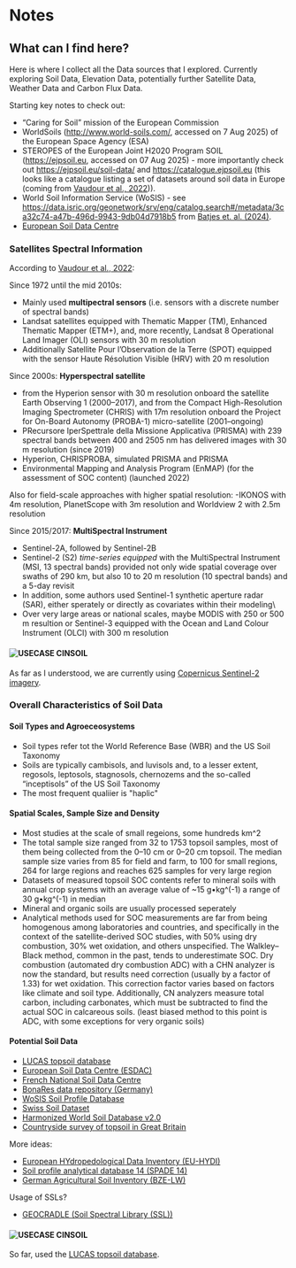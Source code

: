 # Notes

## What can I find here? 

Here is where I collect all the Data sources that I explored. Currently exploring Soil Data, Elevation Data, potentially further Satellite Data, Weather Data and Carbon Flux Data. 


Starting key notes to check out: 
- “Caring for Soil” mission of the European Commission
- WorldSoils (http://www.world-soils.com/, accessed on 7 Aug 2025) of the European Space Agency (ESA)
- STEROPES of the European Joint H2020 Program SOIL (https://ejpsoil.eu, accessed on 07 Aug 2025) - more importantly check out https://ejpsoil.eu/soil-data/ and https://catalogue.ejpsoil.eu (this looks like a catalogue listing a set of datasets around soil data in Europe (coming from [Vaudour et al., 2022](../papers/Vaudour_et_al_2022.pdf))).
- World Soil Information Service (WoSIS) - see https://data.isric.org/geonetwork/srv/eng/catalog.search#/metadata/3ca32c74-a47b-496d-9943-9db04d7918b5 from [Batjes et. al. (2024)](../papers/Batjes_2024.pdf).
- [European Soil Data Centre](https://esdac.jrc.ec.europa.eu/resource-type/datasets-list)


### Satellites Spectral Information 
According to [Vaudour et al., 2022](../papers/Vaudour_et_al_2022.pdf):

Since 1972 until the mid 2010s: 
- Mainly used __multipectral sensors__ (i.e. sensors with a discrete number of spectral bands)
- Landsat satellites equipped with Thematic Mapper (TM), Enhanced Thematic Mapper (ETM+), and, more recently, Landsat 8 Operational Land Imager (OLI) sensors with 30 m resolution
- Additionally Satellite Pour l’Observation de la Terre (SPOT) equipped with the sensor Haute Résolution Visible (HRV) with 20 m resolution


Since 2000s: __Hyperspectral satellite__ 
-  from the Hyperion sensor with 30 m resolution onboard the satellite Earth Observing 1 (2000–2017), and from the Compact High-Resolution Imaging Spectrometer (CHRIS) with 17m resolution onboard the Project for On-Board Autonomy (PROBA-1) micro-satellite (2001–ongoing)
- PRecursore IperSpettrale della Missione Applicativa (PRISMA) with 239 spectral bands between 400 and 2505 nm has delivered images with 30 m resolution (since 2019)
- Hyperion, CHRISPROBA, simulated PRISMA and PRISMA 
- Environmental Mapping and Analysis Program (EnMAP) (for the assessment of SOC content) (launched 2022)

Also for field-scale approaches with higher spatial resolution:
-IKONOS with 4m resolution, PlanetScope with 3m resolution and Worldview 2 with 2.5m resolution

Since 2015/2017: __MultiSpectral Instrument__ 
- Sentinel-2A, followed by Sentinel-2B 
- Sentinel-2 (S2) _time-series equipped_ with the MultiSpectral Instrument (MSI, 13 spectral bands) provided not only wide spatial coverage over swaths of 290 km, but also 10 to 20 m resolution (10 spectral bands) and a 5-day revisit
- In addition, some authors used Sentinel-1 synthetic aperture radar (SAR), either sperately or directly as covariates within their modeling\
- Over very large areas or national scales, maybe MODIS with 250 or 500 m resultion or Sentinel-3 equipped with the Ocean and Land Colour Instrument (OLCI) with 300 m resolution


#### ![USECASE CINSOIL](https://img.shields.io/badge/USECASE%20CINSOIL-green)

As far as I understood, we are currently using [Copernicus Sentinel-2 imagery](https://sentinels.copernicus.eu/web/sentinel/sentinel-data-access/sentinel-products/copernicus-sentinel-2-msi-level-2h-and-level-2f-1).

### Overall Characteristics of Soil Data

#### Soil Types and Agroeceosystems 
- Soil types refer tot the World Reference Base (WBR) and the US Soil Taxonomy
- Soils are typically cambisols, and luvisols and, to a lesser extent, regosols, leptosols, stagnosols, chernozems and the so-called “inceptisols” of the US Soil Taxonomy
- The most frequent qualiier is "haplic"

#### Spatial Scales, Sample Size and Density
- Most studies at the scale of small regeions, some hundreds km^2
- The total sample size ranged from 32 to 1753 topsoil samples, most of them being collected from the 0–10 cm or 0–20 cm topsoil. The median sample size varies from 85 for field and farm, to 100 for small regions, 264 for large regions and reaches 625 samples for very large region
- Datasets of measured topsoil SOC contents refer to mineral soils with annual crop systems with an average value of ~15 g•kg^(-1) a range of 30 g•kg^(-1) in median
- Mineral and organic soils are usually processed seperately 
- Analytical methods used for SOC measurements are far from being homogenous among laboratories and countries, and specifically in the context of the satellite-derived SOC studies, with 50% using dry combustion, 30% wet oxidation, and others unspecified. The Walkley–Black method, common in the past, tends to underestimate SOC. Dry combustion (automated dry combustion ADC) with a CHN analyzer is now the standard, but results need correction (usually by a factor of 1.33) for wet oxidation. This correction factor varies based on factors like climate and soil type. Additionally, CN analyzers measure total carbon, including carbonates, which must be subtracted to find the actual SOC in calcareous soils.
(least biased method to this point is ADC, with some exceptions for very organic soils)

#### Potential Soil Data

- [LUCAS topsoil database](https://esdac.jrc.ec.europa.eu/projects/lucas)
- [European Soil Data Centre (ESDAC)](https://esdac.jrc.ec.europa.eu)
- [French National Soil Data Centre](https://recherche.data.gouv.fr/en/dataset/soil-geographical-data-base-for-france-at-1-1000000)
- [BonaRes data repository (Germany)](https://www.bonares.de/service-portal/data-repository)
- [WoSIS Soil Profile Database](https://www.isric.org/explore/wosis)
- [Swiss Soil Dataset](../data/Swiss_Soil_Dataset_V7.pdf)
- [Harmonized World Soil Database v2.0](https://www.fao.org/soils-portal/data-hub/soil-maps-and-databases/harmonized-world-soil-database-v20/en/)
- [Countryside survey of topsoil in Great Britain](https://www.ukso.org/static-maps/countryside-survey-topsoil.html)

More ideas:
- [European HYdropedological Data Inventory (EU-HYDI)](https://publications.jrc.ec.europa.eu/repository/handle/JRC81129)
- [Soil profile analytical database 14 (SPADE 14)](https://esdac.jrc.ec.europa.eu/content/spade-14)
- [German Agricultural Soil Inventory (BZE-LW)](https://www.thuenen.de/en/institutes/climate-smart-agriculture/projects/agricultural-soil-inventory-bze-lw)



Usage of SSLs? 
- [GEOCRADLE (Soil Spectral Library (SSL))](http://datahub.geocradle.eu/dataset/regional-soil-spectral-library)

#### ![USECASE CINSOIL](https://img.shields.io/badge/USECASE%20CINSOIL-green)

So far, used the [LUCAS topsoil database](https://esdac.jrc.ec.europa.eu/projects/lucas).



